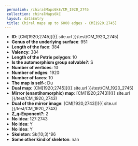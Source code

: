 ```yaml
--- 
 permalink: /chiralMaps6kE/CM_1920_2745 
 collection: chiralMaps6kE
 layout: dataEntry
 title: Chiral maps up to 6000 edges - CM[1920;2745]
---
```


- **ID**: [CM[1920;2745]]({{ site.url }}/test/CM_1920_2745)
- **Genus of the underlying surface**: 951
- **Length of the face**: 384
- **Valency**: 384
- **Length of the Petrie polygon**: 10
- **Is the automorphism group solvable?**: S
- **Number of vertices**: 10
- **Number of edges**: 1920
- **Number of faces**: 10
- **The map is self-**: Du
- **Dual map**: [CM[1920;2745]]({{ site.url }}/test/CM_1920_2745)
- **Mirror (enantihomorphic) map**: [CM[1920;2743]]({{ site.url }}/test/CM_1920_2743)
- **Dual of the mirror image**: [CM[1920;2743]]({{ site.url }}/test/CM_1920_2743)
- **Z_q-Exponent?**: 2
- **No idea**:  127:2743
- **No idea**: Y
- **No idea**: Y
- **Skeleton**: Sk(10;3)^96
- **Some other kind of skeleton**: nan
